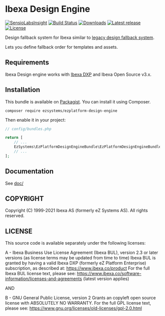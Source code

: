 # Ibexa Design Engine

[![SensioLabsInsight](https://insight.sensiolabs.com/projects/9423927d-ce0f-4cc2-b521-287006608f10/mini.png)](https://insight.sensiolabs.com/projects/9423927d-ce0f-4cc2-b521-287006608f10)
[![Build Status](https://img.shields.io/travis/ezsystems/ezplatform-design-engine.svg?style=flat-square&branch=master)](https://travis-ci.org/ezsystems/ezplatform-design-engine)
[![Downloads](https://img.shields.io/packagist/dt/ezsystems/ezplatform-design-engine.svg?style=flat-square)](https://packagist.org/packages/ezsystems/ezplatform-design-engine)
[![Latest release](https://img.shields.io/github/release/ezsystems/ezplatform-design-engine.svg?style=flat-square)](https://github.com/ezsystems/ezplatform-design-engine/releases)
[![License](https://img.shields.io/github/license/ezsystems/ezplatform-design-engine.svg?style=flat-square)](LICENSE)

Design fallback system for Ibexa similar to
[legacy design fallback system](https://doc.ez.no/eZ-Publish/Technical-manual/5.x/Concepts-and-basics/Designs/Design-combinations).

Lets you define fallback order for templates and assets.

## Requirements
Ibexa Design engine works with [Ibexa DXP](https://www.ibexa.co/products) and Ibexa Open Source v3.x.

## Installation
This bundle is available on [Packagist](https://packagist.org/packages/ezsystems/ez-platform-design-engine).
You can install it using Composer.

```
composer require ezsystems/ezplatform-design-engine
```

Then enable it in your project:

```php
// config/bundles.php

return [
    // ...
    EzSystems\EzPlatformDesignEngineBundle\EzPlatformDesignEngineBundle::class => ['all' => true],
    // ...
];

```

## Documentation
See [doc/](doc)

## COPYRIGHT
Copyright (C) 1999-2021 Ibexa AS (formerly eZ Systems AS). All rights reserved.

## LICENSE
This source code is available separately under the following licenses:

A - Ibexa Business Use License Agreement (Ibexa BUL),
version 2.3 or later versions (as license terms may be updated from time to time)
Ibexa BUL is granted by having a valid Ibexa DXP (formerly eZ Platform Enterprise) subscription,
as described at: https://www.ibexa.co/product
For the full Ibexa BUL license text, please see:
https://www.ibexa.co/software-information/licenses-and-agreements (latest version applies)

AND

B - GNU General Public License, version 2
Grants an copyleft open source license with ABSOLUTELY NO WARRANTY. For the full GPL license text, please see:
https://www.gnu.org/licenses/old-licenses/gpl-2.0.html
